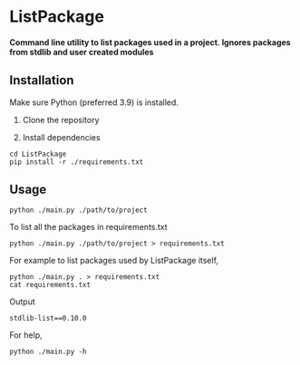 # ListPackage
#### Command line utility to list packages used in a project. Ignores packages from stdlib and user created modules

## Installation
Make sure Python (preferred 3.9) is installed.

1. Clone the repository

2. Install dependencies
```shell
cd ListPackage
pip install -r ./requirements.txt
```

## Usage
```shell
python ./main.py ./path/to/project
```
To list all the packages in requirements.txt
```shell
python ./main.py ./path/to/project > requirements.txt
```
For example to list packages used by ListPackage itself,
```shell
python ./main.py . > requirements.txt
cat requirements.txt
```
Output
```shell
stdlib-list==0.10.0
```

For help,
```shell
python ./main.py -h
```
